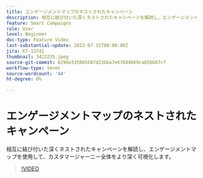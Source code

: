 ```yaml
---
title: エンゲージメントマップのネストされたキャンペーン
description: 相互に結び付いた深くネストされたキャンペーンを解読し、エンゲージメントマップを使用して、カスタマージャーニー全体をより深く可視化します。
feature: Smart Campaigns
role: User
level: Beginner
doc-type: Feature Video
last-substantial-update: 2023-07-31T00:00:00Z
jira: KT-13741
thumbnail: 3422235.jpeg
source-git-commit: 8296e335005687d23bba7e67684669ca056b67cf
workflow-type: tm+mt
source-wordcount: '44'
ht-degree: 0%

---
```



# エンゲージメントマップのネストされたキャンペーン

相互に結び付いた深くネストされたキャンペーンを解読し、エンゲージメントマップを使用して、カスタマージャーニー全体をより深く可視化します。

>[!VIDEO](https://video.tv.adobe.com/v/3422235/?learn=on)
